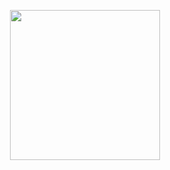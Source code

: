 <p align="center">
  <img src="[https://i.pinimg.com/originals/19/4e/92/194e92f0e1b01c163eaca9ba4ca274c6.gif](https://i.gifer.com/4hso.gif)" width="240px" align="center">
</p>

